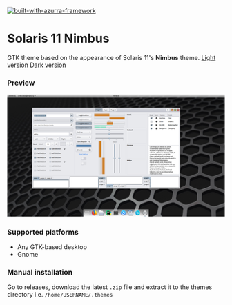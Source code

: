 [![built-with-azurra-framework](https://github.com/B00merang-Project/Azurra_framework/raw/assets/azurra_framework_smaller.png)](https://github.com/B00merang-Project/Azurra_framework)

# Solaris 11 Nimbus
GTK theme based on the appearance of Solaris 11's **Nimbus** theme. [Light version](https://github.com/B00merang-Project/Solaris-11-Light) [Dark version](https://github.com/B00merang-Project/Solaris-11-Dark)

### Preview
![solaris-11](https://github.com/B00merang-Project/gallery/raw/master/Solaris%2011%20Nimbus%20(3).png)

### Supported platforms
- Any GTK-based desktop
- Gnome

### Manual installation
Go to releases, download the latest `.zip` file and extract it to the themes directory i.e. `/home/USERNAME/.themes`

